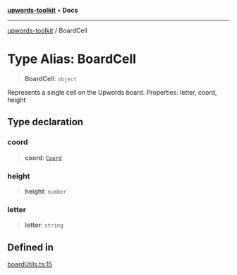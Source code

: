 [**upwords-toolkit**](../README.md) • **Docs**

***

[upwords-toolkit](../globals.md) / BoardCell

# Type Alias: BoardCell

> **BoardCell**: `object`

Represents a single cell on the Upwords board.
Properties: letter, coord, height

## Type declaration

### coord

> **coord**: [`Coord`](Coord.md)

### height

> **height**: `number`

### letter

> **letter**: `string`

## Defined in

[boardUtils.ts:15](https://github.com/PossibilityZero/upwords-toolkit/blob/c6c9d661206a414e2b4431125278dd2fd913bcc5/src/boardUtils.ts#L15)
